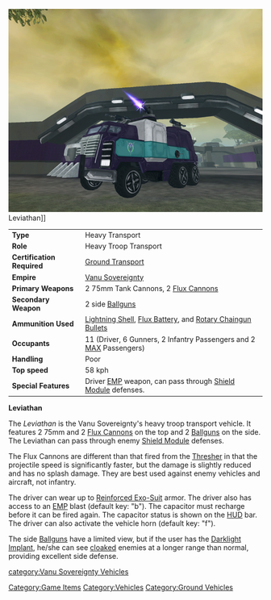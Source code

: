 ![](images/LeviathanFront.jpg "fig:LeviathanFront.jpg") Leviathan\]\]

|                            |                                                                                                                                                                    |
| -------------------------- | ------------------------------------------------------------------------------------------------------------------------------------------------------------------ |
| **Type**                   | Heavy Transport                                                                                                                                                    |
| **Role**                   | Heavy Troop Transport                                                                                                                                              |
| **Certification Required** | [Ground Transport](Ground_Transport.md "wikilink")                                                                                                                 |
| **Empire**                 | [Vanu Sovereignty](Vanu_Sovereignty.md "wikilink")                                                                                                                 |
| **Primary Weapons**        | 2 75mm Tank Cannons, 2 [Flux Cannons](Flux_Cannon.md "wikilink")                                                                                                   |
| **Secondary Weapon**       | 2 side [Ballguns](Ballgun.md "wikilink")                                                                                                                           |
| **Ammunition Used**        | [Lightning Shell](Lightning_Shell.md "wikilink"), [Flux Battery](Flux_Battery.md "wikilink"), and [Rotary Chaingun Bullets](Rotary_Chaingun_Bullets.md "wikilink") |
| **Occupants**              | 11 (Driver, 6 Gunners, 2 Infantry Passengers and 2 [MAX](MAX.md "wikilink") Passengers)                                                                            |
| **Handling**               | Poor                                                                                                                                                               |
| **Top speed**              | 58 kph                                                                                                                                                             |
| **Special Features**       | Driver [EMP](EMP.md "wikilink") weapon, can pass through [Shield Module](Shield_Module.md "wikilink") defenses.                                                    |

**Leviathan**

The _Leviathan_ is the Vanu Sovereignty's heavy troop transport vehicle.
It features 2 75mm and 2 [Flux Cannons](Flux_Cannon.md "wikilink") on the
top and 2 [Ballguns](Ballgun.md "wikilink") on the side. The Leviathan can
pass through enemy [Shield Module](Shield_Module.md "wikilink") defenses.

The Flux Cannons are different than that fired from the
[Thresher](Thresher.md "wikilink") in that the projectile speed is
significantly faster, but the damage is slightly reduced and has no
splash damage. They are best used against enemy vehicles and aircraft,
not infantry.

The driver can wear up to [Reinforced
Exo-Suit](Reinforced_Exo-Suit.md "wikilink") armor. The driver also has
access to an [EMP](EMP.md "wikilink") blast (default key: "b"). The
capacitor must recharge before it can be fired again. The capacitor
status is shown on the [HUD](HUD.md "wikilink") bar. The driver can also
activate the vehicle horn (default key: "f").

The side [Ballguns](Ballgun.md "wikilink") have a limited view, but if the
user has the [Darklight](Darklight.md "wikilink")
[Implant](Implant.md "wikilink"), he/she can see
[cloaked](Infiltration_Suit.md "wikilink") enemies at a longer range than
normal, providing excellent side defense.

[category:Vanu Sovereignty
Vehicles](category:Vanu_Sovereignty_Vehicles.md "wikilink")

[Category:Game Items](Category:Game_Items.md "wikilink")
[Category:Vehicles](Category:Vehicles.md "wikilink") [Category:Ground
Vehicles](Category:Ground_Vehicles.md "wikilink")
